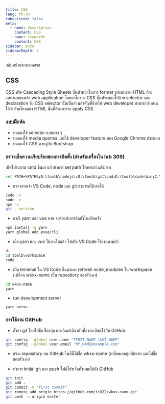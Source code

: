 ```yaml
---
title: CSS
lang: th-TH
tobeListed: false
meta:
  - name: description
    content: CSS
  - name: keywords
    content: CSS
sidebar: auto
sidebarDepth: 3
---
```

[กลับหน้าแรกของคอร์ส](/courses/web_dev/)

## CSS

CSS หรือ Cascading Style Sheets นั้นทำหน้าในการ format รูปแบบของ HTML ที่จะแสดงผลบนหน้า web application โดยกลไกของ CSS นั้นประกอบไปด้วย selector และ declaration ซึ่ง CSS selector นั้นเป็นส่วนสำคัญที่ช่วยให้ web developer สามารถกำหนดได้ว่าส่วนไหนของ HTML นั้นที่ต้องการจะ apply CSS

### แบบฝึกหัด

- ทดลองใช้ selector แบบต่าง ๆ
- ทดลองใช้ media queries และใช้ developer feature ของ Google Chrome ประกอบ
- ทดลองใช้ CSS ควบคู่กับ Bootstrap

### ตรวจเช็คความเรียบร้อยของการติดตั้ง (สำหรับเครื่องใน lab 309)

เปิดโปรแกรม cmd ขึ้นมา แล้วทำการ set path ให้ครบถ้วนดังภาพ

```sh
set PATH=%PATH%;D:\toolb\nodejs\;D:\toolb\git\cmd;D:\toolb\code\bin;C:\Users\Administrator\AppData\Roaming\npm;C:\Users\Administrator\AppData\Local\Yarn\bin
```

- ตรวจสอบว่า VS Code, node และ git สามารถใช้งานได้

```sh
code -v
node -v
npm -v
git --version
```

- กรณี yarn และ vue หาย จะต้องทำการติดตั้งใหม่อีกครั้ง

```sh
npm install -g yarn
yarn global add @vue/cli
```

- เมื่อ yarn และ vue ใช้งานได้แล้ว ให้เปิด VS Code ใช้งานตามปกิ

```sh
d:
cd toolb\workspace
code .
```

- เปิด terminal ใน VS Code ขึ้นมาและ refresh node_modules ใน workspace (เปลี่ยน wkxx-name เป็น repository ของตัวเอง)

```sh
cd wkxx-name
yarn
```

- run development server

```sh
yarn serve
```

### การใช้งาน GitHub

- ตั้งค่า git โดยใส่ชื่อ ชื่อสกุล และอีเมล์เดียวกับที่ลงทะเบียนไว้กับ GitHub

```sh
git config --global user.name "FIRST_NAME LAST_NAME"
git config --global user.email "MY_NAME@example.com"
```

- สร้าง repository บน GitHub ในที่นี้ใช้ชื่อ wkxx-name (เปลี่ยนเลขทุกสัปดาห์ และใส่ชื่อของตัวเอง)

- ทำการ initial git และ push ไฟล์โปรเจ็คทั้งหมดไปยัง GitHub

```sh
git init
git add .
git commit -m "first commit"
git remote add origin https://github.com/is322/wkxx-name.git
git push -u origin master
```
